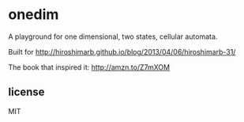 
# onedim

A playground for one dimensional, two states, cellular automata.

Built for http://hiroshimarb.github.io/blog/2013/04/06/hiroshimarb-31/

The book that inspired it: http://amzn.to/Z7mXOM  

## license

MIT

